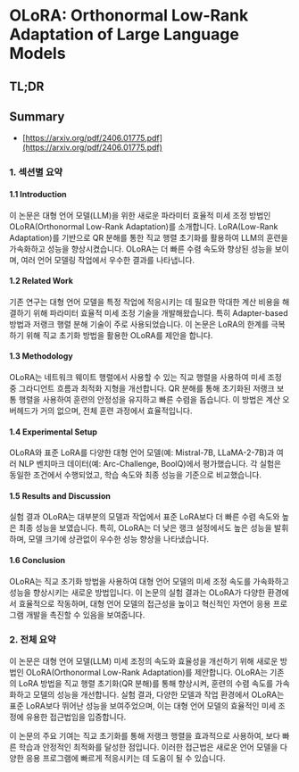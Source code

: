 # OLoRA: Orthonormal Low-Rank Adaptation of Large Language Models
## TL;DR
## Summary
- [https://arxiv.org/pdf/2406.01775.pdf](https://arxiv.org/pdf/2406.01775.pdf)

### 1. 섹션별 요약

#### 1.1 Introduction
이 논문은 대형 언어 모델(LLM)을 위한 새로운 파라미터 효율적 미세 조정 방법인 OLoRA(Orthonormal Low-Rank Adaptation)를 소개합니다. LoRA(Low-Rank Adaptation)를 기반으로 QR 분해를 통한 직교 행렬 초기화를 활용하여 LLM의 훈련을 가속화하고 성능을 향상시켰습니다. OLoRA는 더 빠른 수렴 속도와 향상된 성능을 보이며, 여러 언어 모델링 작업에서 우수한 결과를 나타냅니다.

#### 1.2 Related Work
기존 연구는 대형 언어 모델을 특정 작업에 적응시키는 데 필요한 막대한 계산 비용을 해결하기 위해 파라미터 효율적 미세 조정 기술을 개발해왔습니다. 특히 Adapter-based 방법과 저랭크 행렬 분해 기술이 주로 사용되었습니다. 이 논문은 LoRA의 한계를 극복하기 위해 직교 초기화 방법을 활용한 OLoRA를 제안을 합니다.

#### 1.3 Methodology
OLoRA는 네트워크 웨이트 행렬에서 사용할 수 있는 직교 행렬을 사용하여 미세 조정 중 그라디언트 흐름과 최적화 지형을 개선합니다. QR 분해를 통해 초기화된 저랭크 보통 행렬을 사용하여 훈련의 안정성을 유지하고 빠른 수렴을 돕습니다. 이 방법은 계산 오버헤드가 거의 없으며, 전체 훈련 과정에서 효율적입니다.

#### 1.4 Experimental Setup
OLoRA와 표준 LoRA를 다양한 대형 언어 모델(예: Mistral-7B, LLaMA-2-7B)과 여러 NLP 벤치마크 데이터(예: Arc-Challenge, BoolQ)에서 평가했습니다. 각 실험은 동일한 조건에서 수행되었고, 학습 속도와 최종 성능을 기준으로 비교했습니다.

#### 1.5 Results and Discussion
실험 결과 OLoRA는 대부분의 모델과 작업에서 표준 LoRA보다 더 빠른 수렴 속도와 높은 최종 성능을 보였습니다. 특히, OLoRA는 더 낮은 랭크 설정에서도 높은 성능을 발휘하며, 모델 크기에 상관없이 우수한 성능 향상을 나타냈습니다.

#### 1.6 Conclusion
OLoRA는 직교 초기화 방법을 사용하여 대형 언어 모델의 미세 조정 속도를 가속화하고 성능을 향상시키는 새로운 방법입니다. 이 논문의 실험 결과는 OLoRA가 다양한 환경에서 효율적으로 작동하며, 대형 언어 모델의 접근성을 높이고 혁신적인 자연어 응용 프로그램 개발을 촉진할 수 있음을 보여줍니다.

### 2. 전체 요약
이 논문은 대형 언어 모델(LLM) 미세 조정의 속도와 효율성을 개선하기 위해 새로운 방법인 OLoRA(Orthonormal Low-Rank Adaptation)를 제안합니다. OLoRA는 기존의 LoRA 방법을 직교 행렬 초기화(QR 분해)를 통해 향상시켜, 훈련의 수렴 속도를 가속화하고 모델의 성능을 개선합니다. 실험 결과, 다양한 모델과 작업 환경에서 OLoRA는 표준 LoRA보다 뛰어난 성능을 보여주었으며, 이는 대형 언어 모델의 효율적인 미세 조정에 유용한 접근법임을 입증합니다.

이 논문의 주요 기여는 직교 초기화를 통해 저랭크 행렬을 효과적으로 사용하여, 보다 빠른 학습과 안정적인 최적화를 달성한 점입니다. 이러한 접근법은 새로운 언어 모델을 다양한 응용 프로그램에 빠르게 적응시키는 데 도움이 될 수 있습니다.